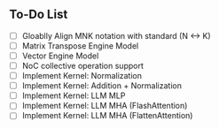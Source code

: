 ## To-Do List

- [ ] Gloablly Align MNK notation with standard (N <-> K)
- [ ] Matrix Transpose Engine Model
- [ ] Vector Engine Model
- [ ] NoC collective operation support
- [ ] Implement Kernel: Normalization
- [ ] Implement Kernel: Addition + Normalization
- [ ] Implement Kernel: LLM MLP
- [ ] Implement Kernel: LLM MHA (FlashAttention)
- [ ] Implement Kernel: LLM MHA (FlattenAttention)